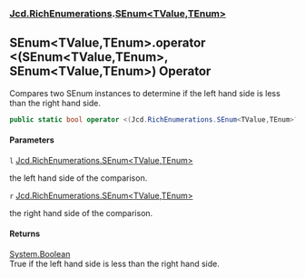### [Jcd.RichEnumerations](Jcd.RichEnumerations.md 'Jcd.RichEnumerations').[SEnum&lt;TValue,TEnum&gt;](Jcd.RichEnumerations.SEnum_TValue,TEnum_.md 'Jcd.RichEnumerations.SEnum<TValue,TEnum>')

## SEnum<TValue,TEnum>.operator <(SEnum<TValue,TEnum>, SEnum<TValue,TEnum>) Operator

Compares two SEnum instances to determine if the left hand side is less than the right hand side.

```csharp
public static bool operator <(Jcd.RichEnumerations.SEnum<TValue,TEnum>? l, Jcd.RichEnumerations.SEnum<TValue,TEnum>? r);
```
#### Parameters

<a name='Jcd.RichEnumerations.SEnum_TValue,TEnum_.op_LessThan(Jcd.RichEnumerations.SEnum_TValue,TEnum_,Jcd.RichEnumerations.SEnum_TValue,TEnum_).l'></a>

`l` [Jcd.RichEnumerations.SEnum&lt;](Jcd.RichEnumerations.SEnum_TValue,TEnum_.md 'Jcd.RichEnumerations.SEnum<TValue,TEnum>')[TValue](Jcd.RichEnumerations.SEnum_TValue,TEnum_.md#Jcd.RichEnumerations.SEnum_TValue,TEnum_.TValue 'Jcd.RichEnumerations.SEnum<TValue,TEnum>.TValue')[,](Jcd.RichEnumerations.SEnum_TValue,TEnum_.md 'Jcd.RichEnumerations.SEnum<TValue,TEnum>')[TEnum](Jcd.RichEnumerations.SEnum_TValue,TEnum_.md#Jcd.RichEnumerations.SEnum_TValue,TEnum_.TEnum 'Jcd.RichEnumerations.SEnum<TValue,TEnum>.TEnum')[&gt;](Jcd.RichEnumerations.SEnum_TValue,TEnum_.md 'Jcd.RichEnumerations.SEnum<TValue,TEnum>')

the left hand side of the comparison.

<a name='Jcd.RichEnumerations.SEnum_TValue,TEnum_.op_LessThan(Jcd.RichEnumerations.SEnum_TValue,TEnum_,Jcd.RichEnumerations.SEnum_TValue,TEnum_).r'></a>

`r` [Jcd.RichEnumerations.SEnum&lt;](Jcd.RichEnumerations.SEnum_TValue,TEnum_.md 'Jcd.RichEnumerations.SEnum<TValue,TEnum>')[TValue](Jcd.RichEnumerations.SEnum_TValue,TEnum_.md#Jcd.RichEnumerations.SEnum_TValue,TEnum_.TValue 'Jcd.RichEnumerations.SEnum<TValue,TEnum>.TValue')[,](Jcd.RichEnumerations.SEnum_TValue,TEnum_.md 'Jcd.RichEnumerations.SEnum<TValue,TEnum>')[TEnum](Jcd.RichEnumerations.SEnum_TValue,TEnum_.md#Jcd.RichEnumerations.SEnum_TValue,TEnum_.TEnum 'Jcd.RichEnumerations.SEnum<TValue,TEnum>.TEnum')[&gt;](Jcd.RichEnumerations.SEnum_TValue,TEnum_.md 'Jcd.RichEnumerations.SEnum<TValue,TEnum>')

the right hand side of the comparison.

#### Returns
[System.Boolean](https://docs.microsoft.com/en-us/dotnet/api/System.Boolean 'System.Boolean')  
True if the left hand side is less than the right hand side.